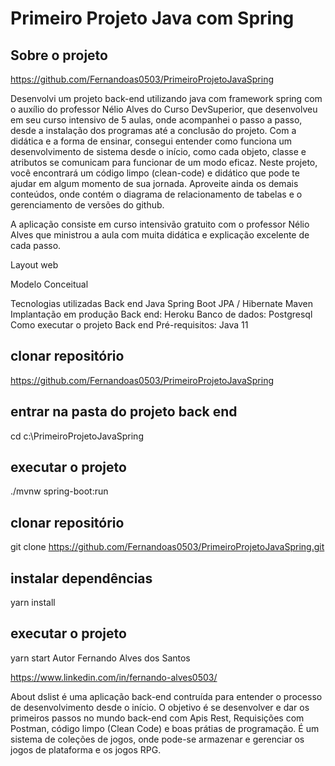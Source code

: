 # Primeiro Projeto Java com Spring

## Sobre o projeto
https://github.com/Fernandoas0503/PrimeiroProjetoJavaSpring

Desenvolvi um projeto back-end utilizando java com framework spring com o auxílio do professor Nélio Alves do Curso DevSuperior, 
que desenvolveu em seu curso intensivo de 5 aulas, onde acompanhei o passo a passo, desde a instalação dos programas até a conclusão do projeto. 
Com a didática e a forma de ensinar, consegui entender como funciona um desenvolvimento de sistema desde o início, como cada objeto, 
classe e atributos se comunicam para funcionar de um modo eficaz.
Neste projeto, você encontrará um código limpo (clean-code) e didático que pode te ajudar em algum momento de sua jornada. 
Aproveite ainda os demais conteúdos, onde contém o diagrama de relacionamento de tabelas e o gerenciamento de versões do github.

A aplicação consiste em curso intensivão gratuito com o professor Nélio Alves que ministrou a aula com muita didática e explicação excelente de cada passo.

Layout web

Modelo Conceitual


Tecnologias utilizadas
Back end
Java
Spring Boot
JPA / Hibernate
Maven
Implantação em produção
Back end: Heroku
Banco de dados: Postgresql
Como executar o projeto
Back end
Pré-requisitos: Java 11

## clonar repositório
https://github.com/Fernandoas0503/PrimeiroProjetoJavaSpring

## entrar na pasta do projeto back end
cd c:\PrimeiroProjetoJavaSpring

## executar o projeto
./mvnw spring-boot:run

## clonar repositório
git clone https://github.com/Fernandoas0503/PrimeiroProjetoJavaSpring.git

## instalar dependências
yarn install

## executar o projeto
yarn start
Autor
Fernando Alves dos Santos

https://www.linkedin.com/in/fernando-alves0503/

About
dslist é uma aplicação back-end contruída para entender o processo de desenvolvimento desde o início. O objetivo é se desenvolver e dar os primeiros passos no mundo back-end com
Apis Rest, Requisições com Postman, código limpo (Clean Code) e boas prátias de programação. É um sistema de coleções de jogos, onde pode-se armazenar e gerenciar os jogos de plataforma
e os jogos RPG.
